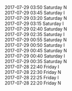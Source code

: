 2017-07-29 03:50 Saturday  N  
2017-07-29 03:45 Saturday  I  
2017-07-29 03:20 Saturday  N  
2017-07-29 03:15 Saturday  I  
2017-07-29 02:40 Saturday  N  
2017-07-29 02:35 Saturday  I  
2017-07-29 00:55 Saturday  N  
2017-07-29 00:50 Saturday  I  
2017-07-29 00:45 Saturday  N  
2017-07-29 00:40 Saturday  I  
2017-07-29 00:35 Saturday  N  
2017-07-28 22:40 Friday  I  
2017-07-28 22:30 Friday  N  
2017-07-28 22:25 Friday  I  
2017-07-28 22:20 Friday  N  

